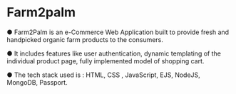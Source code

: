 # Farm2palm
● Farm2Palm is an e-Commerce Web Application built
to provide fresh and handpicked organic farm
products to the consumers.


● It includes features like user authentication, dynamic
templating of the individual product page, fully
implemented model of shopping cart.


● The tech stack used is :
HTML, CSS , JavaScript, EJS, NodeJS, MongoDB,
Passport.

